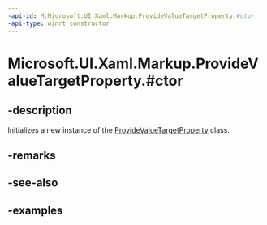 ```yaml
---
-api-id: M:Microsoft.UI.Xaml.Markup.ProvideValueTargetProperty.#ctor
-api-type: winrt constructor
---
```


# Microsoft.UI.Xaml.Markup.ProvideValueTargetProperty.#ctor

<!--
public ProvideValueTargetProperty ();
-->

## -description

Initializes a new instance of the [ProvideValueTargetProperty](providevaluetargetproperty.md) class.

## -remarks

## -see-also

## -examples
